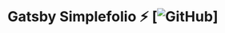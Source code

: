# Gatsby Simplefolio ⚡️ [![GitHub](https://img.shields.io/github/license/cobidev/gatsby-simplefolio?color=blue)]
